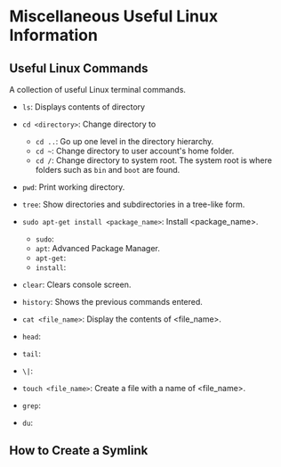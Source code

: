 # Miscellaneous Useful Linux Information

## Useful Linux Commands
A collection of useful Linux terminal commands.

- `ls`: Displays contents of directory

- `cd <directory>`: Change directory to <directory>
  - `cd ..`: Go up one level in the directory hierarchy.
  - `cd ~`: Change directory to user account's home folder.
  - `cd /`: Change directory to system root. The system root is where folders such as `bin` and
    `boot` are found.

- `pwd`: Print working directory.
- `tree`: Show directories and subdirectories in a tree-like form.

- `sudo apt-get install <package_name>`: Install <package_name>.
  - `sudo`:
  - `apt`: Advanced Package Manager.
  - `apt-get`:
  - `install`:

- `clear`: Clears console screen.
- `history`: Shows the previous commands entered.
- `cat <file_name>`: Display the contents of <file_name>.
- `head`:
- `tail`:
- `\|`:
- `touch <file_name>`: Create a file with a name of <file_name>.
- `grep`:
- `du`: 

## How to Create a Symlink

